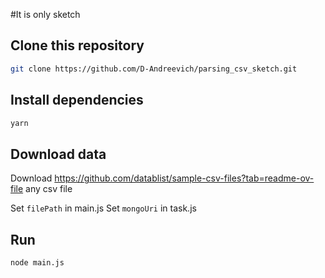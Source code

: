 #It is only sketch

## Clone this repository

```bash
git clone https://github.com/D-Andreevich/parsing_csv_sketch.git
```

## Install dependencies

```bash
yarn
```

## Download data

Download https://github.com/datablist/sample-csv-files?tab=readme-ov-file any csv file

Set `filePath` in main.js
Set `mongoUri` in task.js


## Run

```bash
node main.js
```
